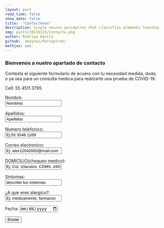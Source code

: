 ```yaml
---
layout: post
read_time: false
show_date: false
title:  "Contactenos"
description: Single neuron perceptron that classifies elements learning quite quickly.
img: posts/20210125/Contacto.png 
author: Rodrigo Davila
github:  amaynez/Perceptron/
mathjax: yes
---
```

### Bienvenos a nuetro apartado de contacto

Contesta el siguiente formulario de acuero con tu necesidad medida, duda, o ya sea para un consulta medica para realizarte una prueba de COVID-19.

Cell: 55 4511 3795

<form action="https://formspree.io/f/mvolvvpa/ " method="POST">
<label for name="name"> Nombre:</label><br>
<input type="text" id="name" name="name" value="Nombres"><br>
  
<label for="lname">Apellidos:</label><br>
<input type="text" id="lname" name="lname" value="Apellidos"><br>
  
<label for name="name"> Numero telefonico:</label><br>
<input type="text" id="name" name="name" value="Ej:55 3548 1269"><br>
  
<label for name="name"> Correo electronico:</label><br>
<input type="text" id="name" name="name" value="Ej: alex12042003@mail.com"><br>
  
<label for name="name"> DOMICILIO(chequeo medico):</label><br>
<input type="text" id="name" name="name" value="Ej: Col. Iztacalco, CDMX, #450"><br>
  
<label for="lname">Sintomas:</label><br>
<input type="text" id="lname" name="lname" value="describe tus sintomas"><br>
  
<label for="lname">¿A que eres alergico?:</label><br>
<input type="text" id="lname" name="lname" value="Ej: medicamento, farmacos"><br>
  
<label for="birthday">Fecha:</label>
<input type="date" id="date" name="date">
  
<input type="submit" value="Enviar">
</form>
